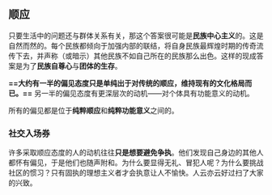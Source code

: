 
## 顺应

只要生活中的问题还与群体关系有关，那这个答案很可能是**民族中心主义**的。这是自然而然的。每个民族都倾向于加强内部的联结，将自身民族最辉煌时期的传奇流传下去，并声称（或暗示）其他民族不如自己所在的民族那么出色。这样的现成答案是为了**民族自尊心**与**团体的生存**。

**==大约有一半的偏见态度只是单纯出于对传统的顺应，维持现有的文化格局而已。==** 另一半的偏见态度有更深层次的动机——对个体具有功能意义的动机。

所有的偏见都是位于**纯粹顺应**和**纯粹功能意义**之间的。

### 社交入场券

许多采取顺应态度的人的动机往往**只是想要避免争执**。他们发现自己身边的其他人都怀有偏见，于是他们也随声附和。为什么要显得无礼、冒犯人呢？为什么要挑战社区的惯习？只有固执的理想主义者才会执意让人不愉快。人云亦云好过扫了大家的兴致。


